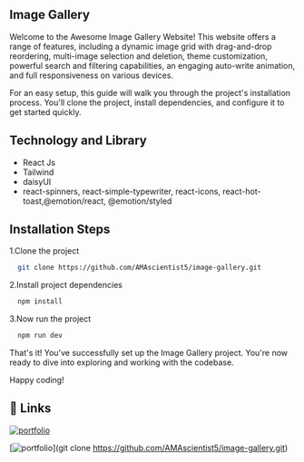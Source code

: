 ## Image Gallery

Welcome to the Awesome Image Gallery Website! This website offers a range of features, including a dynamic image grid with drag-and-drop reordering, multi-image selection and deletion, theme customization, powerful search and filtering capabilities, an engaging auto-write animation, and full responsiveness on various devices.

For an easy setup, this guide will walk you through the project's installation process. You'll clone the project, install dependencies, and configure it to get started quickly.

## Technology and Library

- React Js
- Tailwind
- daisyUI
- react-spinners, react-simple-typewriter, react-icons, react-hot-toast,@emotion/react, @emotion/styled

## Installation Steps

1.Clone the project

```bash
  git clone https://github.com/AMAscientist5/image-gallery.git
```

2.Install project dependencies

```bash
  npm install
```

3.Now run the project

```bash
  npm run dev
```

That's it! You've successfully set up the Image Gallery project. You're now ready to dive into exploring and working with the codebase.

Happy coding!

## 🔗 Links

[![portfolio](https://img.shields.io/badge/Livesite-000?style=for-the-badge&logo=ko-fi&logoColor=white)](https://6546f8f462392e733a9ab55e--heroic-zuccutto-e33507.netlify.app/)

[![portfolio](https://img.shields.io/badge/Github-client-000?style=for-the-badge&logo=ko-fi&logoColor=white)](git clone https://github.com/AMAscientist5/image-gallery.git)
